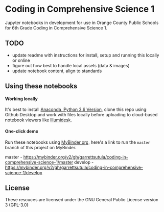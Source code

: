 # Coding in Comprehensive Science 1
Jupyter notebooks in development for use in Orange County Public Schools for 6th Grade Coding in Comprehensive Science 1.

## TODO
- update readme with instructions for install, setup and running this locally or online
- figure out how best to handle local assets (data & images)
- update notebook content, align to standards

## Using these notebooks

#### Working locally
It's best to install [Anaconda, Python 3.6 Version](https://www.anaconda.com/download/), clone this repo using Github Desktop and work with files locally before uploading to cloud-based notebook viewers like [Illumidesk](https://www.illumidesk.com/).

#### One-click demo
Run these notebooks using [MyBinder.org](https://mybinder.org), here's a link to run the `master` branch of this project on MyBinder.

master - https://mybinder.org/v2/gh/garrettsutula/coding-in-comprehensive-science-1/master
develop - https://mybinder.org/v2/gh/garrettsutula/coding-in-comprehensive-science-1/develop

## License

These resouces are licensed under the GNU General Public License version 3 (GPL-3.0)